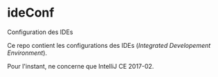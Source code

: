 # ideConf
Configuration des IDEs

Ce repo contient les configurations des IDEs (_Integrated Developement Environment_).

Pour l'instant, ne concerne que IntelliJ CE 2017-02.
